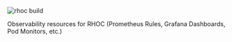 ![rhoc build](https://github.com/bf2fc6cc711aee1a0c2a/cos-observability-resources/actions/workflows/observability.yaml/badge.svg?event=push)

Observability resources for RHOC (Prometheus Rules, Grafana Dashboards, Pod Monitors, etc.)
